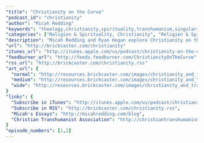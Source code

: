 ```yaml
---
"title": "Christianity on the Curve"
"podcast_id": "christianity"
"author": "Micah Redding"
"keywords": "theology,christianity,spirituality,transhumanism,singularity"
"categories": ["Religion & Spirituality, Christianity", "Religion & Spirituality, Spirituality", "Society & Culture, Philosophy"]
"description": "Micah Redding and Ryan Hogan explore Christianity on the curve of accelerating change."
"url": "http://brickcaster.com/christianity"
"itunes_url": "http://itunes.apple.com/us/podcast/christianity-on-the-curve/id495669260"
"feedburner_url": "http://feeds.feedburner.com/ChristianityOnTheCurve"
"rss_url": "http://brickcaster.com/christianity.rss"
"art_url": {
  "normal": "http://resources.brickcaster.com/images/christianity_and_transhumanism.jpg",
  "medium": "http://resources.brickcaster.com/images/christianity_and_transhumanism_small.jpg",
  "wide": "http://resources.brickcaster.com/images/christianity_and_transhumanism_wide.jpg"
}
"links": {
  "Subscribe in iTunes": "http://itunes.apple.com/us/podcast/christianity-on-the-curve/id495669260",
  "Subscribe in RSS": "http://brickcaster.com/christianity.rss",
  "Micah's Essays": "http://micahredding.com/blog",
  "Christian Transhumanist Association": "http://christiantranshumanism.org"
}
"episode_numbers": [1,2]
---
```

